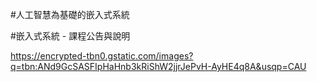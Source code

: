 #人工智慧為基礎的嵌入式系統  


#嵌入式系統 - 課程公告與說明

https://encrypted-tbn0.gstatic.com/images?q=tbn:ANd9GcSASFIpHaHnb3kRiShW2jjrJePvH-AyHE4q8A&usqp=CAU
